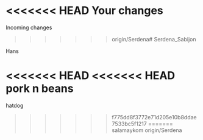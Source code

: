 <<<<<<< HEAD
Your changes
=======
Incoming changes
>>>>>>> origin/Serdena# Serdena_Sabijon

Hans

<<<<<<< HEAD
<<<<<<< HEAD
pork n beans
=======
hatdog
>>>>>>> f775dd8f3772e71d205e10b8ddae7533bc5f1217
=======
salamaykom
>>>>>>> origin/Serdena
